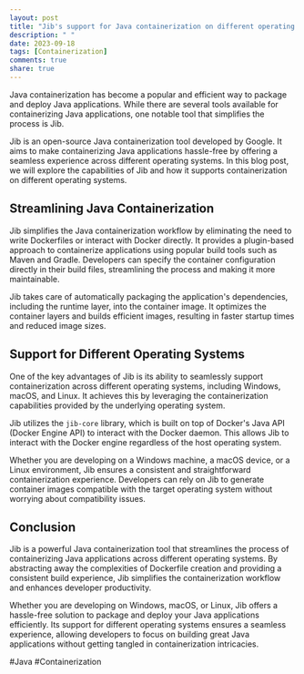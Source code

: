 ```yaml
---
layout: post
title: "Jib's support for Java containerization on different operating systems"
description: " "
date: 2023-09-18
tags: [Containerization]
comments: true
share: true
---
```


Java containerization has become a popular and efficient way to package and deploy Java applications. While there are several tools available for containerizing Java applications, one notable tool that simplifies the process is Jib.

Jib is an open-source Java containerization tool developed by Google. It aims to make containerizing Java applications hassle-free by offering a seamless experience across different operating systems. In this blog post, we will explore the capabilities of Jib and how it supports containerization on different operating systems.

## Streamlining Java Containerization

Jib simplifies the Java containerization workflow by eliminating the need to write Dockerfiles or interact with Docker directly. It provides a plugin-based approach to containerize applications using popular build tools such as Maven and Gradle. Developers can specify the container configuration directly in their build files, streamlining the process and making it more maintainable.

Jib takes care of automatically packaging the application's dependencies, including the runtime layer, into the container image. It optimizes the container layers and builds efficient images, resulting in faster startup times and reduced image sizes.

## Support for Different Operating Systems

One of the key advantages of Jib is its ability to seamlessly support containerization across different operating systems, including Windows, macOS, and Linux. It achieves this by leveraging the containerization capabilities provided by the underlying operating system.

Jib utilizes the `jib-core` library, which is built on top of Docker's Java API (Docker Engine API) to interact with the Docker daemon. This allows Jib to interact with the Docker engine regardless of the host operating system.

Whether you are developing on a Windows machine, a macOS device, or a Linux environment, Jib ensures a consistent and straightforward containerization experience. Developers can rely on Jib to generate container images compatible with the target operating system without worrying about compatibility issues.

## Conclusion

Jib is a powerful Java containerization tool that streamlines the process of containerizing Java applications across different operating systems. By abstracting away the complexities of Dockerfile creation and providing a consistent build experience, Jib simplifies the containerization workflow and enhances developer productivity.

Whether you are developing on Windows, macOS, or Linux, Jib offers a hassle-free solution to package and deploy your Java applications efficiently. Its support for different operating systems ensures a seamless experience, allowing developers to focus on building great Java applications without getting tangled in containerization intricacies.

#Java #Containerization